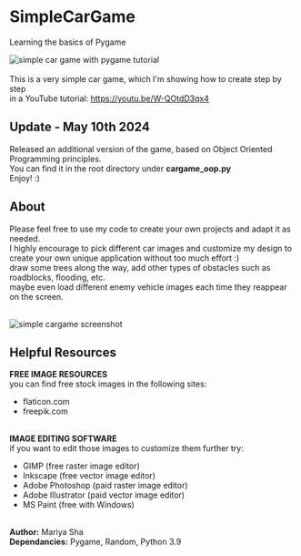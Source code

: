 # SimpleCarGame
Learning the basics of Pygame

![simple car game with pygame tutorial](https://user-images.githubusercontent.com/32107652/162979446-549c88e8-59ff-48b7-ae93-fa4c77204b88.png)
<br>
<br>
This is a very simple car game, which I'm showing how to create step by step
<br>
in a YouTube tutorial: https://youtu.be/W-QOtdD3qx4
<br>
<h2>Update - May 10th 2024</h2>
Released an additional version of the game, based on Object Oriented Programming principles.
<br>
You can find it in the root directory under <b>cargame_oop.py</b>
<br>
Enjoy! :)
<h2>About</h2>
Please feel free to use my code to create your own projects and adapt it as needed.
<br>
I highly encourage to pick different car images and customize my design to
<br>
create your own unique application without too much effort :)
<br>
draw some trees along the way, add other types of obstacles such as roadblocks, flooding, etc.
<br>
maybe even load different enemy vehicle images each time they reappear on the screen.
<br>
<br>

![simple cargame screenshot](https://user-images.githubusercontent.com/32107652/162980293-9d86b030-dcad-4427-8048-fd5498951dcb.png)

<h2>Helpful Resources</h2>
<b>FREE IMAGE RESOURCES</b>
<br>
you can find free stock images in the following sites:
<br>

- flaticon.com
- freepik.com
<br>
<b>IMAGE EDITING SOFTWARE</b>
<br>
if you want to edit those images to customize them further try:
<br>

- GIMP (free raster image editor)
- Inkscape (free vector image editor)
- Adobe Photoshop (paid raster image editor)
- Adobe Illustrator (paid vector image editor)
- MS Paint (free with Windows)
<br>
<b>Author:</b> Mariya Sha
<br>
<b>Dependancies:</b> Pygame, Random, Python 3.9
<br>
<br>
